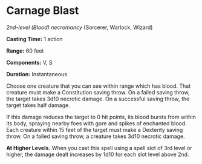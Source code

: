 # Carnage Blast
*2nd-level (Blood) necromancy* (Sorcerer, Warlock, Wizard)

**Casting Time:** 1 action

**Range:** 60 feet

**Components:** V, S

**Duration:** Instantaneous

Choose one creature that you can see within range which has blood. That creature must make a Constitution saving throw. On a failed saving throw, the target takes 3d10 necrotic damage. On a successful saving throw, the target takes half damage.

If this damage reduces the target to 0 hit points, its blood bursts from within its body, spraying nearby foes with gore and spikes of enchanted blood. Each creature within 15 feet of the target must make a Dexterity saving throw. On a failed saving throw, a creature takes 3d10 necrotic damage.

**At Higher Levels.** When you cast this spell using a spell slot of 3rd level or higher, the damage dealt increases by 1d10 for each slot level above 2nd.
